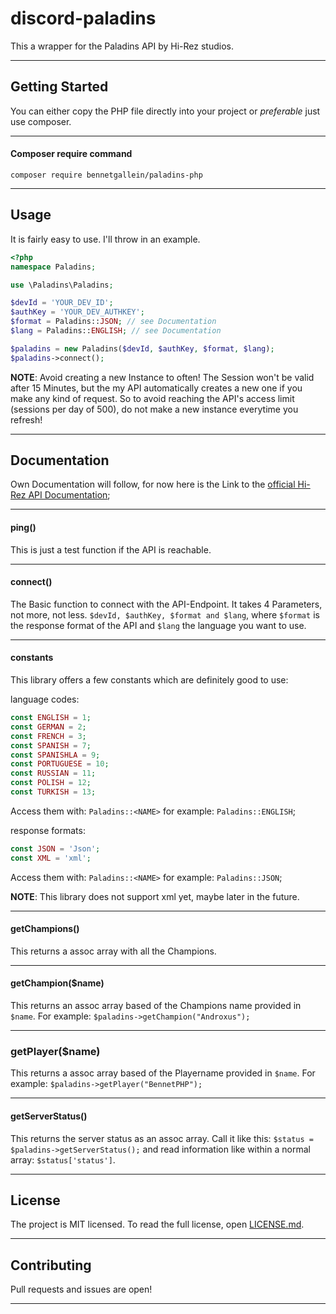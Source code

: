 # discord-paladins

This a wrapper for the Paladins API by Hi-Rez studios.
___
## Getting Started

You can either copy the PHP file directly into your project or _preferable_ just use composer.
___
#### Composer require command
`composer require bennetgallein/paladins-php`
___
## Usage

It is fairly easy to use. I'll throw in an example.

```php
<?php
namespace Paladins;

use \Paladins\Paladins;

$devId = 'YOUR_DEV_ID';
$authKey = 'YOUR_DEV_AUTHKEY';
$format = Paladins::JSON; // see Documentation
$lang = Paladins::ENGLISH; // see Documentation

$paladins = new Paladins($devId, $authKey, $format, $lang);
$paladins->connect();
```
__NOTE__: Avoid creating a new Instance to often! The Session won't be valid after 15 Minutes, but the my API automatically creates a new one if you make any kind of request. So to avoid reaching the API's access limit (sessions per day of 500), do not make a new instance everytime you refresh!
___
## Documentation

Own Documentation will follow, for now here is the Link to the [official Hi-Rez API Documentation](https://docs.google.com/document/d/1OFS-3ocSx-1Rvg4afAnEHlT3917MAK_6eJTR6rzr-BM/edit);
***
#### ping()

This is just a test function if the API is reachable.
___
#### connect()

The Basic function to connect with the API-Endpoint. It takes 4 Parameters, not more, not less.
`$devId, $authKey, $format and $lang`, where `$format` is the response format of the API and `$lang` the language you want to use.
___
#### constants

This library offers a few constants which are definitely good to use:

language codes:
```php
const ENGLISH = 1;
const GERMAN = 2;
const FRENCH = 3;
const SPANISH = 7;
const SPANISHLA = 9;
const PORTUGUESE = 10;
const RUSSIAN = 11;
const POLISH = 12;
const TURKISH = 13;
```
Access them with: `Paladins::<NAME>` for example: `Paladins::ENGLISH`;

response formats:
```php
const JSON = 'Json';
const XML = 'xml';
```
Access them with: `Paladins::<NAME>` for example: `Paladins::JSON`;

__NOTE__: This library does not support xml yet, maybe later in the future.
___
#### getChampions()

This returns a assoc array with all the Champions.
___
#### getChampion($name)

This returns an assoc array based of the Champions name provided in `$name`. For example: `$paladins->getChampion("Androxus");`
___
### getPlayer($name)

This returns a assoc array based of the Playername provided in `$name`. For example: `$paladins->getPlayer("BennetPHP");`
___
#### getServerStatus()

This returns the server status as an assoc array. Call it like this: `$status = $paladins->getServerStatus();` and read information like within a normal array: `$status['status']`.
___
## License

The project is MIT licensed. To read the full license, open [LICENSE.md](LICENSE.md).
___
## Contributing

Pull requests and issues are open!
___
